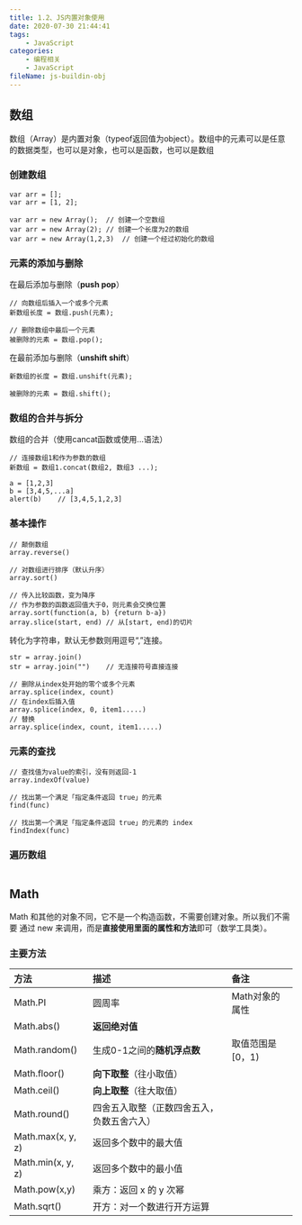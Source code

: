 ```yaml
---
title: 1.2、JS内置对象使用
date: 2020-07-30 21:44:41
tags:
	- JavaScript
categories:
	- 编程相关
	- JavaScript
fileName: js-buildin-obj
---
```




## 数组

数组（Array）是内置对象（typeof返回值为object）。数组中的元素可以是任意的数据类型，也可以是对象，也可以是函数，也可以是数组

### 创建数组

```
var arr = [];
var arr = [1, 2];

var arr = new Array();	// 创建一个空数组
var arr = new Array(2);	// 创建一个长度为2的数组
var arr = new Array(1,2,3)	// 创建一个经过初始化的数组
```

### 元素的添加与删除

在最后添加与删除（**push  pop**）

```
// 向数组后插入一个或多个元素
新数组长度 = 数组.push(元素);

// 删除数组中最后一个元素
被删除的元素 = 数组.pop();
```

在最前添加与删除（**unshift  shift**）

```
新数组的长度 = 数组.unshift(元素);

被删除的元素 = 数组.shift();
```

### 数组的合并与拆分

数组的合并（使用cancat函数或使用...语法）

```
// 连接数组1和作为参数的数组
新数组 = 数组1.concat(数组2, 数组3 ...);
```

```
a = [1,2,3]
b = [3,4,5,...a]
alert(b)	// [3,4,5,1,2,3]
```





### 基本操作

```
// 颠倒数组
array.reverse()	

// 对数组进行排序（默认升序）
array.sort()

// 传入比较函数，变为降序
// 作为参数的函数返回值大于0，则元素会交换位置
array.sort(function(a, b) {return b-a})
array.slice(start, end)	// 从[start, end)的切片
```



转化为字符串，默认无参数则用逗号“,”连接。

```
str = array.join()
str = array.join("")	// 无连接符号直接连接
```



```
// 删除从index处开始的零个或多个元素
array.splice(index, count)
// 在index后插入值
array.splice(index, 0, item1.....)
// 替换
array.splice(index, count, item1.....)
```

### 元素的查找

```
// 查找值为value的索引，没有则返回-1
array.indexOf(value)

// 找出第一个满足「指定条件返回 true」的元素
find(func)

// 找出第一个满足「指定条件返回 true」的元素的 index
findIndex(func)
```

### 遍历数组

```

```





## Math

Math 和其他的对象不同，它不是一个构造函数，不需要创建对象。所以我们不需要 通过 new 来调用，而是**直接使用里面的属性和方法**即可（数学工具类）。

### 主要方法

| 方法              | 描述                                       | 备注              |
| :---------------- | :----------------------------------------- | :---------------- |
| Math.PI           | 圆周率                                     | Math对象的属性    |
| Math.abs()        | **返回绝对值**                             |                   |
| Math.random()     | 生成0-1之间的**随机浮点数**                | 取值范围是 [0，1) |
| Math.floor()      | **向下取整**（往小取值）                   |                   |
| Math.ceil()       | **向上取整**（往大取值）                   |                   |
| Math.round()      | 四舍五入取整（正数四舍五入，负数五舍六入） |                   |
| Math.max(x, y, z) | 返回多个数中的最大值                       |                   |
| Math.min(x, y, z) | 返回多个数中的最小值                       |                   |
| Math.pow(x,y)     | 乘方：返回 x 的 y 次幂                     |                   |
| Math.sqrt()       | 开方：对一个数进行开方运算                 |                   |





